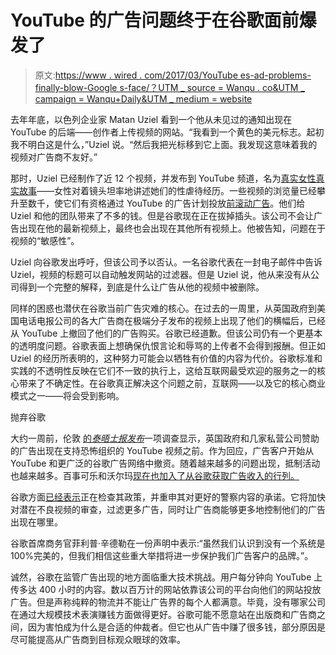 # YouTube 的广告问题终于在谷歌面前爆发了

> 原文:[https://www . wired . com/2017/03/YouTube es-ad-problems-finally-blow-Google s-face/？UTM _ source = Wanqu . co&UTM _ campaign = Wanqu+Daily&UTM _ medium = website](https://www.wired.com/2017/03/youtubes-ad-problems-finally-blow-googles-face/?utm_source=wanqu.co&utm_campaign=Wanqu+Daily&utm_medium=website)

去年年底，以色列企业家 Matan Uziel 看到一个他从未见过的通知出现在 YouTube 的后端——创作者上传视频的网站。“我看到一个黄色的美元标志。起初我不明白这是什么，”Uziel 说。“然后我把光标移到它上面。我发现这意味着我的视频对广告商不友好。”

那时，Uziel 已经制作了近 12 个视频，并发布到 YouTube 频道，名为[真实女性真实故事](https://www.youtube.com/channel/UC4KUIwEy5gS6dE3imFyFUTw)——女性对着镜头坦率地讲述她们的性虐待经历。一些视频的浏览量已经攀升至数千，使它们有资格通过 YouTube 的广告计划投放[前滚动广告](http://whatis.techtarget.com/definition/pre-roll-ad)。他们给 Uziel 和他的团队带来了不多的钱。但是谷歌现在正在拔掉插头。该公司不会让广告出现在他的最新视频上，最终也会出现在其他所有视频上。他被告知，问题在于视频的“敏感性”。

Uziel 向谷歌发出呼吁，但该公司予以否认。一名谷歌代表在一封电子邮件中告诉 Uziel，视频的标题可以自动触发网站的过滤器。但是 Uziel 说，他从来没有从公司得到一个完整的解释，到底是什么让广告从他的视频中被删除。

同样的困惑也潜伏在谷歌当前广告灾难的核心。在过去的一周里，从英国政府到美国电话电报公司的各大广告商在极端分子发布的视频上出现了他们的横幅后，已经从 YouTube 上撤回了他们的广告购买。谷歌已经道歉。但该公司仍有一个更基本的透明度问题。谷歌表面上想确保仇恨言论和辱骂的上传者不会得到报酬。但正如 Uziel 的经历所表明的，这种努力可能会以牺牲有价值的内容为代价。谷歌标准和实践的不透明性反映在它们不一致的执行上，这给互联网最受欢迎的服务之一的核心带来了不确定性。在谷歌真正解决这个问题之前，互联网——以及它的核心商业模式之一——将会受到影响。

抛弃谷歌

大约一周前，伦敦 [的*泰晤士报发布*](http://www.thetimes.co.uk/article/youtube-hate-preachers-share-screens-with-household-names-kdmpmkkjk)一项调查显示，英国政府和几家私营公司赞助的广告出现在支持恐怖组织的 YouTube 视频之前。作为回应，广告客户开始从 YouTube 和更广泛的谷歌广告网络中撤资。随着越来越多的问题出现，抵制活动也越来越多。百事可乐和沃尔玛[现在也加入了从谷歌获取广告收入的行列。](https://www.wsj.com/articles/googles-youtube-has-continued-showing-brands-ads-with-racist-and-other-objectionable-videos-1490380551)

谷歌方面[已经表示](https://blog.google/topics/ads/expanded-safeguards-for-advertisers/)正在检查其政策，并重申其对更好的警察内容的承诺。它将加快对潜在不良视频的审查，过滤更多广告，同时让广告商能够更多地控制他们的广告出现在哪里。

谷歌首席商务官菲利普·辛德勒在一份声明中表示:“虽然我们认识到没有一个系统是 100%完美的，但我们相信这些重大举措将进一步保护我们广告客户的品牌。”。

诚然，谷歌在监管广告出现的地方面临重大技术挑战。用户每分钟向 YouTube 上传多达 400 小时的内容。数以百万计的网站依靠该公司的平台向他们的网站投放广告。但是声称纯粹的物流并不能让广告界的每个人都满意。毕竟，没有哪家公司在通过大规模技术表演赚钱方面做得更好。谷歌可能不愿意站在出版商和广告商之间，因为害怕成为什么是合适的仲裁者。但它也从广告中赚了很多钱，部分原因是尽可能提高从广告商到目标观众眼球的效率。
